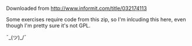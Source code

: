 Downloaded from http://www.informit.com/title/032174113

Some exercises require code from this zip, so I'm inlcuding this here, even though I'm pretty sure it's not GPL.

¯\_(ツ)_/¯
